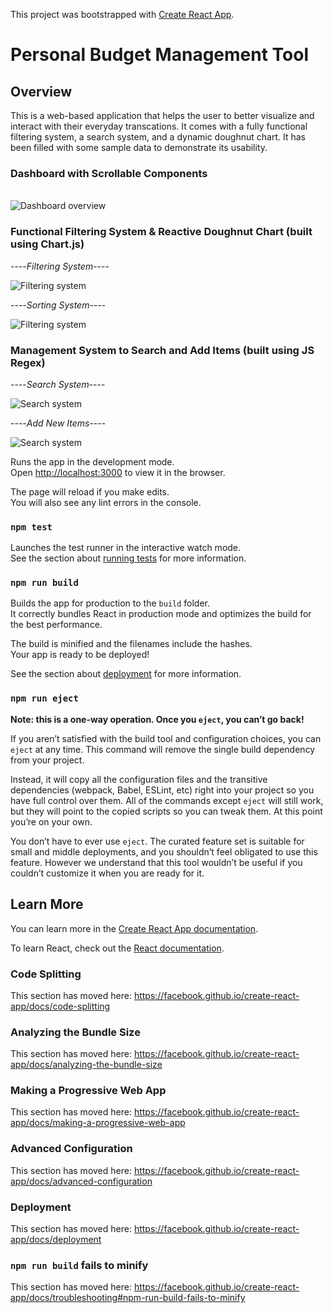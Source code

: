 This project was bootstrapped with [Create React App](https://github.com/facebook/create-react-app).

Personal Budget Management Tool
===============================
## Overview
This is a web-based application that helps the user to better visualize and interact with their everyday transcations. It comes with a fully functional filtering system, a search system, and a dynamic doughnut chart. It has been filled with some sample data to demonstrate its usability.  

### Dashboard with Scrollable Components

<br />

<img src="https://media.giphy.com/media/xiS3fe3yjHLrf9qyBO/giphy.gif" title="Dashboard overview" />

<br />

### Functional Filtering System & Reactive Doughnut Chart (built using Chart.js) 

  ----*Filtering System*----

<img src="https://media.giphy.com/media/rJbkxzN4IpWztwmWs7/giphy.gif" title="Filtering system" />

  ----*Sorting System*----

<img src="https://media.giphy.com/media/oXknU2X5lv8WAjw0fO/giphy.gif" title="Filtering system" />

### Management System to Search and Add Items (built using JS Regex)

  ----*Search System*----

<img src="https://media.giphy.com/media/D3kd1GLYn557idTIIB/giphy.gif" title="Search system" />

  ----*Add New Items*----

<img src="https://media.giphy.com/media/2x02gRSsxyJPfBbx7Z/giphy.gif" title="Search system" />

Runs the app in the development mode.<br />
Open [http://localhost:3000](http://localhost:3000) to view it in the browser.

The page will reload if you make edits.<br />
You will also see any lint errors in the console.

### `npm test`

Launches the test runner in the interactive watch mode.<br />
See the section about [running tests](https://facebook.github.io/create-react-app/docs/running-tests) for more information.

### `npm run build`

Builds the app for production to the `build` folder.<br />
It correctly bundles React in production mode and optimizes the build for the best performance.

The build is minified and the filenames include the hashes.<br />
Your app is ready to be deployed!

See the section about [deployment](https://facebook.github.io/create-react-app/docs/deployment) for more information.

### `npm run eject`

**Note: this is a one-way operation. Once you `eject`, you can’t go back!**

If you aren’t satisfied with the build tool and configuration choices, you can `eject` at any time. This command will remove the single build dependency from your project.

Instead, it will copy all the configuration files and the transitive dependencies (webpack, Babel, ESLint, etc) right into your project so you have full control over them. All of the commands except `eject` will still work, but they will point to the copied scripts so you can tweak them. At this point you’re on your own.

You don’t have to ever use `eject`. The curated feature set is suitable for small and middle deployments, and you shouldn’t feel obligated to use this feature. However we understand that this tool wouldn’t be useful if you couldn’t customize it when you are ready for it.

## Learn More

You can learn more in the [Create React App documentation](https://facebook.github.io/create-react-app/docs/getting-started).

To learn React, check out the [React documentation](https://reactjs.org/).

### Code Splitting

This section has moved here: https://facebook.github.io/create-react-app/docs/code-splitting

### Analyzing the Bundle Size

This section has moved here: https://facebook.github.io/create-react-app/docs/analyzing-the-bundle-size

### Making a Progressive Web App

This section has moved here: https://facebook.github.io/create-react-app/docs/making-a-progressive-web-app

### Advanced Configuration

This section has moved here: https://facebook.github.io/create-react-app/docs/advanced-configuration

### Deployment

This section has moved here: https://facebook.github.io/create-react-app/docs/deployment

### `npm run build` fails to minify

This section has moved here: https://facebook.github.io/create-react-app/docs/troubleshooting#npm-run-build-fails-to-minify
